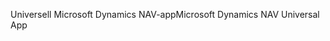 <span data-ttu-id="137c1-101">Universell Microsoft Dynamics NAV-app</span><span class="sxs-lookup"><span data-stu-id="137c1-101">Microsoft Dynamics NAV Universal App</span></span>
